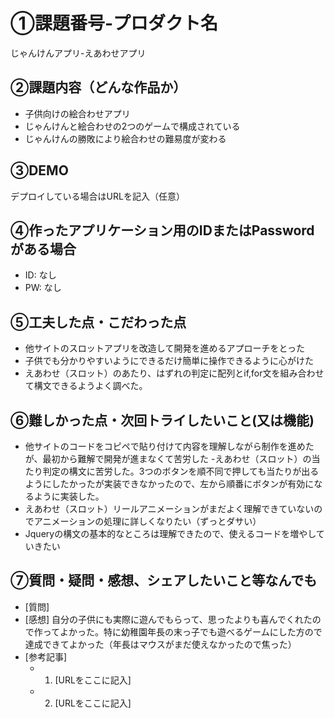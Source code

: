 # ①課題番号-プロダクト名

じゃんけんアプリ-えあわせアプリ

## ②課題内容（どんな作品か）

- 子供向けの絵合わせアプリ
- じゃんけんと絵合わせの2つのゲームで構成されている
- じゃんけんの勝敗により絵合わせの難易度が変わる

## ③DEMO

デプロイしている場合はURLを記入（任意）

## ④作ったアプリケーション用のIDまたはPasswordがある場合

- ID: なし
- PW: なし

## ⑤工夫した点・こだわった点

- 他サイトのスロットアプリを改造して開発を進めるアプローチをとった
- 子供でも分かりやすいようにできるだけ簡単に操作できるように心がけた
- えあわせ（スロット）のあたり、はずれの判定に配列とif,for文を組み合わせて構文できるようよく調べた。

## ⑥難しかった点・次回トライしたいこと(又は機能)

- 他サイトのコードをコピペで貼り付けて内容を理解しながら制作を進めたが、最初から難解で開発が進まなくて苦労した
-えあわせ（スロット）の当たり判定の構文に苦労した。3つのボタンを順不同で押しても当たりが出るようにしたかったが実装できなかったので、左から順番にボタンが有効になるように実装した。
- えあわせ（スロット）リールアニメーションがまだよく理解できていないのでアニメーションの処理に詳しくなりたい（ずっとダサい）
- Jqueryの構文の基本的なところは理解できたので、使えるコードを増やしていきたい

## ⑦質問・疑問・感想、シェアしたいこと等なんでも

- [質問]
- [感想]
自分の子供にも実際に遊んでもらって、思ったよりも喜んでくれたので作ってよかった。特に幼稚園年長の末っ子でも遊べるゲームにした方ので達成できてよかった（年長はマウスがまだ使えなかったので焦った）
- [参考記事]
  - 1. [URLをここに記入]
  - 2. [URLをここに記入]